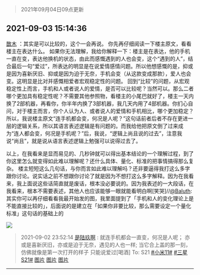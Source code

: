 > 2021年09月04日09点更新
<link rel="stylesheet" href="https://cdn.jsdelivr.net/gh/taotie6/sampleJSON@main/css/photo_show.css">


 ## 2021-09-03 15:14:36 

 [㪚木](https://www.coolapk.com/feed/29736254?shareKey=YjQwOGQ0N2ZiZGIyNjEzMmNjN2M~) ：其实是可以比较的，这个一会再说。
你先再仔细阅读一下楼主原文，看看楼主在表达什么。
如果你无法理解，我给你解释一下：楼主是在表达，他的手机一直在变，表达他换机的状态，由此而感慨遇到的人也会变，这个“遇到的人”，结合最后一句“爱过”，所表达的明显是在说爱情感情问题。所以他想感慨的是<!--break-->，抑或是因为喜新厌旧、抑或是因为迫于无奈，手机会变（从这款变成那款），爱人也会变。这明显是比对并感慨相爱者宏观稳定性的问题。
回到“比较”的问题，从宏观稳定性上而言，手机和人或者说人的爱情，是否可以比较呢？当然可以。那么二者哪个更加具有稳定性呢？不需要其他参照物，看楼主的小尾巴就好了，楼主一天内换了2部机器，再看你，你半年内换了3部机器，我几天内用了4部机器。你扪心自问，对于楼主而言，你个人认为人、或者说人的爱情和手机相比，哪个更加稳定？
所以，我说楼主原文“连手机都会变，何况是人呢？”这句话前者后者不存在更进一层的逻辑关系，所以其语言表述逻辑是有问题的。而我给他把原文倒了过来成为“连人都会变，何况是手机呢？”后，我说，“逻辑上尚且说的过去”，注意我说“尚且”，就是说从语言表述逻辑上勉强可以说得过去了。

以上，在我看来是显而易见的、几秒钟就可以得出基本结论的一个理解过程，到了你这里怎么就变得如此难以理解呢？还什么具体、量化、标准的把事情搞得那么复杂。
楼主短短这么几句话，与你而言如此难以理解吗？还非要逼得我打这么多字跟你讨论。说实话之前不想跟你讨论了就是因为不想打这么多字解释。因为在我看来，我上面说这些话简直就是废话，根本没必要说的。因为我表述的一大段话，在我看来，根本不需要表述，其他人也应该能够一眼就能看明白啊[笑哭]//<a class="feed-link-uname" href="/u/Baluth">@Baluth</a>:其实你可以再仔细看看我最开始发的图，我里面提到了「手机和人的变化理论上是不能直接比较的」，后面说的是建立在「如果你非要比较，那么需要设定一个量化标准」这句话的基础上的 

<div class="album">
<img class="img-item" src="http://image.coolapk.com/feed/2021/0903/15/1081091_da1c0fbc_3275_0383@1080x1076.jpeg" />
</div>

> 2021-09-02 23:52:14 
> [是陆玖啊](https://www.coolapk.com/feed/29724165?shareKey=MDZjMjkyMmU5MTk5NjEzMmNjN2M~) : 就连手机都会一直变，何况是人呢； 亦或是喜新厌旧，亦或是迫于无奈，遇见的人也一样; 当它合上盖的那一刻，仿佛就像是第一次打开的样子 只能说爱过[喝酒]  To: S21 <a class="feed-link-tag" href="/t/小米11?type=0">#小米11#</a> <a class="feed-link-tag" href="/t/三星S21?type=0">#三星S21#</a> 
[图片](http://image.coolapk.com/feed/2021/0902/23/3010885_7c3d017a_7930_6032@3101x2474.jpeg)
[图片](http://image.coolapk.com/feed/2021/0902/23/3010885_1f152dd4_7930_6034@2494x3325.jpeg)
[图片](http://image.coolapk.com/feed/2021/0902/23/3010885_48eb0bf3_7930_6035@3325x2494.jpeg)

 ------- 

